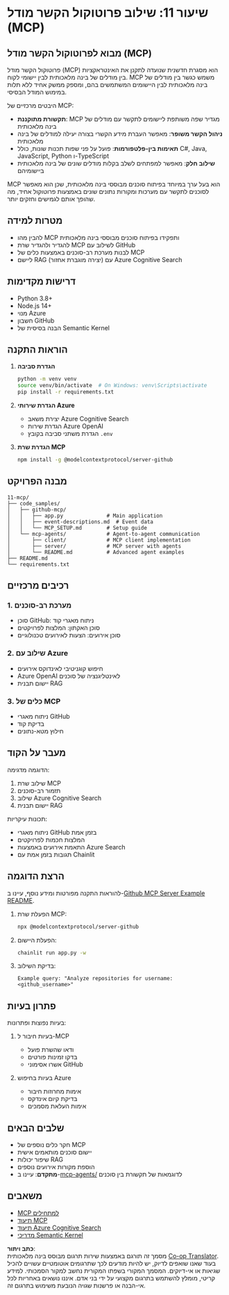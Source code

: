 <!--
CO_OP_TRANSLATOR_METADATA:
{
  "original_hash": "e255edb8423b34b4bba20263ef38f208",
  "translation_date": "2025-07-24T08:41:06+00:00",
  "source_file": "11-mcp/README.md",
  "language_code": "he"
}
-->
# שיעור 11: שילוב פרוטוקול הקשר מודל (MCP)

## מבוא לפרוטוקול הקשר מודל (MCP)

פרוטוקול הקשר מודל (MCP) הוא מסגרת חדשנית שנועדה לתקנן את האינטראקציות בין מודלים של בינה מלאכותית לבין יישומי לקוח. MCP משמש כגשר בין מודלים של בינה מלאכותית לבין היישומים המשתמשים בהם, ומספק ממשק אחיד ללא תלות במימוש המודל הבסיסי.

היבטים מרכזיים של MCP:

- **תקשורת מתוקננת**: MCP מגדיר שפה משותפת ליישומים לתקשר עם מודלים של בינה מלאכותית  
- **ניהול הקשר משופר**: מאפשר העברת מידע הקשרי בצורה יעילה למודלים של בינה מלאכותית  
- **תאימות בין-פלטפורמות**: פועל על פני שפות תכנות שונות, כולל C#, Java, JavaScript, Python ו-TypeScript  
- **שילוב חלק**: מאפשר למפתחים לשלב בקלות מודלים שונים של בינה מלאכותית ביישומיהם  

MCP הוא בעל ערך במיוחד בפיתוח סוכנים מבוססי בינה מלאכותית, שכן הוא מאפשר לסוכנים לתקשר עם מערכות ומקורות נתונים שונים באמצעות פרוטוקול אחיד, מה שהופך אותם לגמישים וחזקים יותר.

## מטרות למידה
- להבין מהו MCP ותפקידו בפיתוח סוכנים מבוססי בינה מלאכותית  
- להגדיר ולהגדיר שרת MCP לשילוב עם GitHub  
- לבנות מערכת רב-סוכנים באמצעות כלים של MCP  
- ליישם RAG (יצירה מוגברת אחזור) עם Azure Cognitive Search  

## דרישות מקדימות
- Python 3.8+  
- Node.js 14+  
- מנוי Azure  
- חשבון GitHub  
- הבנה בסיסית של Semantic Kernel  

## הוראות התקנה

1. **הגדרת סביבה**  
   ```bash
   python -m venv venv
   source venv/bin/activate  # On Windows: venv\Scripts\activate
   pip install -r requirements.txt
   ```

2. **הגדרת שירותי Azure**  
   - יצירת משאב Azure Cognitive Search  
   - הגדרת שירות Azure OpenAI  
   - הגדרת משתני סביבה בקובץ `.env`  

3. **הגדרת שרת MCP**  
   ```bash
   npm install -g @modelcontextprotocol/server-github
   ```

## מבנה הפרויקט

```
11-mcp/
├── code_samples/
│   ├── github-mcp/
│   │   ├── app.py              # Main application
│   │   ├── event-descriptions.md  # Event data
│   │   └── MCP_SETUP.md        # Setup guide
│   └── mcp-agents/             # Agent-to-agent communication
│       ├── client/             # MCP client implementation
│       ├── server/             # MCP server with agents
│       └── README.md           # Advanced agent examples
├── README.md
└── requirements.txt
```

## רכיבים מרכזיים

### 1. מערכת רב-סוכנים
- סוכן GitHub: ניתוח מאגרי קוד  
- סוכן האקתון: המלצות לפרויקטים  
- סוכן אירועים: הצעות לאירועים טכנולוגיים  

### 2. שילוב עם Azure
- חיפוש קוגניטיבי לאינדוקס אירועים  
- Azure OpenAI לאינטליגנציה של סוכנים  
- יישום תבנית RAG  

### 3. כלים של MCP
- ניתוח מאגרי GitHub  
- בדיקת קוד  
- חילוץ מטא-נתונים  

## מעבר על הקוד

הדוגמה מדגימה:  
1. שילוב שרת MCP  
2. תזמור רב-סוכנים  
3. שילוב Azure Cognitive Search  
4. יישום תבנית RAG  

תכונות עיקריות:  
- ניתוח מאגרי GitHub בזמן אמת  
- המלצות חכמות לפרויקטים  
- התאמת אירועים באמצעות Azure Search  
- תגובות בזמן אמת עם Chainlit  

## הרצת הדוגמה

להוראות התקנה מפורטות ומידע נוסף, עיינו ב-[Github MCP Server Example README](./code_samples/github-mcp/README.md).

1. הפעלת שרת MCP:  
   ```bash
   npx @modelcontextprotocol/server-github
   ```

2. הפעלת היישום:  
   ```bash
   chainlit run app.py -w
   ```

3. בדיקת השילוב:  
   ```
   Example query: "Analyze repositories for username: <github_username>"
   ```

## פתרון בעיות

בעיות נפוצות ופתרונות:  
1. בעיות חיבור ל-MCP  
   - ודאו שהשרת פועל  
   - בדקו זמינות פורטים  
   - אשרו אסימוני GitHub  

2. בעיות בחיפוש Azure  
   - אימות מחרוזות חיבור  
   - בדיקת קיום אינדקס  
   - אימות העלאת מסמכים  

## שלבים הבאים
- חקר כלים נוספים של MCP  
- יישום סוכנים מותאמים אישית  
- שיפור יכולות RAG  
- הוספת מקורות אירועים נוספים  
- **מתקדם**: עיינו ב-[mcp-agents/](../../../11-mcp/code_samples/mcp-agents) לדוגמאות של תקשורת בין סוכנים  

## משאבים
- [MCP למתחילים](https://aka.ms/mcp-for-beginners)  
- [תיעוד MCP](https://github.com/microsoft/semantic-kernel/tree/main/python/semantic-kernel/semantic_kernel/connectors/mcp)  
- [תיעוד Azure Cognitive Search](https://learn.microsoft.com/azure/search/)  
- [מדריכי Semantic Kernel](https://learn.microsoft.com/semantic-kernel/)  

**כתב ויתור**:  
מסמך זה תורגם באמצעות שירות תרגום מבוסס בינה מלאכותית [Co-op Translator](https://github.com/Azure/co-op-translator). בעוד שאנו שואפים לדיוק, יש להיות מודעים לכך שתרגומים אוטומטיים עשויים להכיל שגיאות או אי-דיוקים. המסמך המקורי בשפתו המקורית נחשב למקור הסמכותי. למידע קריטי, מומלץ להשתמש בתרגום מקצועי על ידי בני אדם. איננו נושאים באחריות לכל אי-הבנה או פרשנות שגויה הנובעת משימוש בתרגום זה.